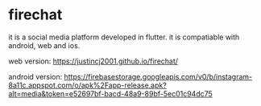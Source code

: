 # firechat
it is a social media platform developed in flutter. it is compatiable with android, web and ios.

web version: https://justincj2001.github.io/firechat/

android version: 
https://firebasestorage.googleapis.com/v0/b/instagram-8a11c.appspot.com/o/apk%2Fapp-release.apk?alt=media&token=e52697bf-bacd-48a9-89bf-5ec01c94dc75
